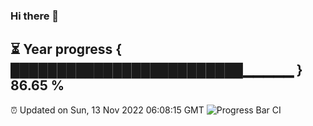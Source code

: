 ### Hi there 👋
⏳ Year progress { █████████████████████████▁▁▁▁▁ } 86.65 %
---
⏰ Updated on Sun, 13 Nov 2022 06:08:15 GMT
![Progress Bar CI](https://github.com/Moyi321/Moyi321/workflows/Progress%20Bar%20CI/badge.svg)
